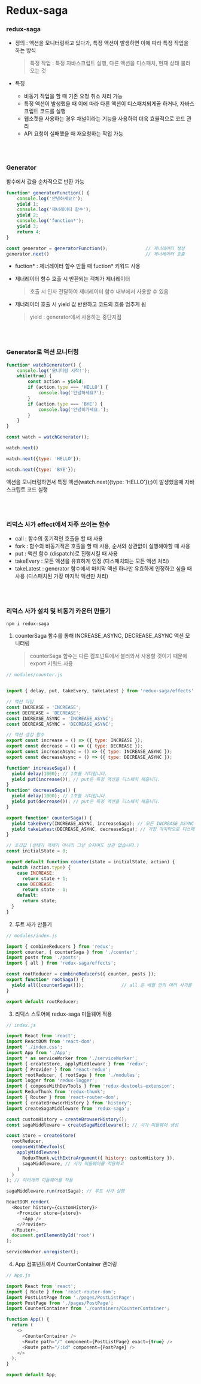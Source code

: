# Redux-saga

### redux-saga

- 정의 : 액션을 모니터링하고 있다가, 특정 액션이 발생하면 이에 따라 특정 작업을 하는 방식

  > 특정 작업 : 특정 자바스크립트 실행, 다른 액션을 디스패치, 현재 상태 불러오는 것

- 특징

  - 비동기 작업을 할 때 기존 요청 취소 처리 가능
  - 특정 액션이 발생했을 때 이에 따라 다른 액션이 디스패치되게끔 하거나, 자바스크립트 코드를 실행
  - 웹소켓을 사용하는 경우 채널이라는 기능을 사용하여 더욱 효율적으로 코드 관리
  - API 요청이 실패했을 때 재요청하는 작업 가능

</br>
</br>

### Generator

함수에서 값을 순차적으로 반환 가능

```javascript
function* generatorFunction() {
    console.log('안녕하세요?');
    yield 1;
    console.log('제너레이터 함수');
    yield 2;
    console.log('function*');
    yield 3;
    return 4;
}

const generator = generatorFunction();              // 제너레이터 생성
generator.next()                                    // 제너레이터 호출
```

- fuction* : 제너레이터 함수 만들 때 fuction* 키워드 사용

- 제너레이터 함수 호출 시 반환되는 객체가 제너레이터

  > 호출 시 인자 전달하여 제너레이터 함수 내부에서 사용할 수 있음

- 제너레이터 호출 시 yield 값 반환하고 코드의 흐름 멈추게 됨

  > yield : generator에서 사용하는 중단지점

</br>
</br>

### Generator로 액션 모니터링

```javascript
function* watchGenerator() {
    console.log('모니터링 시작!');
    while(true) {
        const action = yield;
        if (action.type === 'HELLO') {
            console.log('안녕하세요?');
        }
        if (action.type === 'BYE') {
            console.log('안녕히가세요.');
        }
    }
}

const watch = watchGenerator();

watch.next()

watch.next({type: 'HELLO'});

watch.next({type: 'BYE'});
```

액션을 모니터링하면서 특정 액션(watch.next({type: 'HELLO'});)이 발생했을때 자바스크립트 코드 실행

</br>
</br>

### 리덕스 사가 effect에서 자주 쓰이는 함수

- call : 함수의 동기적인 호출을 할 때 사용
- fork : 함수의 비동기적은 호출을 할 때 사용, 순서와 상관없이 실행해야할 때 사용
- put : 액션 함수 (dispatch)로 진행시킬 때 사용
- takeEvery : 모든 액션을 유효하게 인정 (디스패치되는 모든 액션 처리)
- takeLatest : generator 함수에서 마지막 액션 하나만 유효하게 인정하고 싶을 때 사용 (디스패치된 가장 마지막 액션만 처리)

</br>
</br>

### 리덕스 사가 설치 및 비동기 카운터 만들기

`npm i redux-saga`

1. counterSaga 함수를 통해 INCREASE_ASYNC, DECREASE_ASYNC  액션 모니터링

   > counterSaga 함수는 다른 컴포넌트에서 불러와서 사용할 것이기 때문에 export 키워드 사용

```javascript
// modules/counter.js


import { delay, put, takeEvery, takeLatest } from 'redux-saga/effects';

// 액션 타입
const INCREASE = 'INCREASE';
const DECREASE = 'DECREASE';
const INCREASE_ASYNC = 'INCREASE_ASYNC';
const DECREASE_ASYNC = 'DECREASE_ASYNC';

// 액션 생성 함수
export const increase = () => ({ type: INCREASE });
export const decrease = () => ({ type: DECREASE });
export const increaseAsync = () => ({ type: INCREASE_ASYNC });
export const decreaseAsync = () => ({ type: DECREASE_ASYNC });

function* increaseSaga() {
  yield delay(1000); // 1초를 기다립니다.
  yield put(increase()); // put은 특정 액션을 디스패치 해줍니다.
}
function* decreaseSaga() {
  yield delay(1000); // 1초를 기다립니다.
  yield put(decrease()); // put은 특정 액션을 디스패치 해줍니다.
}

export function* counterSaga() {
  yield takeEvery(INCREASE_ASYNC, increaseSaga); // 모든 INCREASE_ASYNC 액션을 처리
  yield takeLatest(DECREASE_ASYNC, decreaseSaga); // 가장 마지막으로 디스패치된 DECREASE_ASYNC 액션만을 처리
}

// 초깃값 (상태가 객체가 아니라 그냥 숫자여도 상관 없습니다.)
const initialState = 0;

export default function counter(state = initialState, action) {
  switch (action.type) {
    case INCREASE:
      return state + 1;
    case DECREASE:
      return state - 1;
    default:
      return state;
  }
}
```

2. 루트 사가 만들기

```javascript
// modules/index.js

import { combineReducers } from 'redux';
import counter, { counterSaga } from './counter';
import posts from './posts';
import { all } from 'redux-saga/effects';

const rootReducer = combineReducers({ counter, posts });
export function* rootSaga() {
  yield all([counterSaga()]);              // all 은 배열 안의 여러 사가를 동시에 실행
}

export default rootReducer;
```

3. 리덕스 스토어에 redux-saga 미들웨어 적용

```javascript
// index.js

import React from 'react';
import ReactDOM from 'react-dom';
import './index.css';
import App from './App';
import * as serviceWorker from './serviceWorker';
import { createStore, applyMiddleware } from 'redux';
import { Provider } from 'react-redux';
import rootReducer, { rootSaga } from './modules';
import logger from 'redux-logger';
import { composeWithDevTools } from 'redux-devtools-extension';
import ReduxThunk from 'redux-thunk';
import { Router } from 'react-router-dom';
import { createBrowserHistory } from 'history';
import createSagaMiddleware from 'redux-saga';

const customHistory = createBrowserHistory();
const sagaMiddleware = createSagaMiddleware(); // 사가 미들웨어 생성

const store = createStore(
  rootReducer,
  composeWithDevTools(
    applyMiddleware(
      ReduxThunk.withExtraArgument({ history: customHistory }),
      sagaMiddleware, // 사가 미들웨어를 적용하고
    )
  )
); // 여러개의 미들웨어를 적용

sagaMiddleware.run(rootSaga); // 루트 사가 실행

ReactDOM.render(
  <Router history={customHistory}>
    <Provider store={store}>
      <App />
    </Provider>
  </Router>,
  document.getElementById('root')
);

serviceWorker.unregister();
```

4. App 컴포넌트에서 CounterContainer 렌더링

```javascript
// App.js

import React from 'react';
import { Route } from 'react-router-dom';
import PostListPage from './pages/PostListPage';
import PostPage from './pages/PostPage';
import CounterContainer from './containers/CounterContainer';

function App() {
  return (
    <>
      <CounterContainer />
      <Route path="/" component={PostListPage} exact={true} />
      <Route path="/:id" component={PostPage} />
    </>
  );
}

export default App;
```

